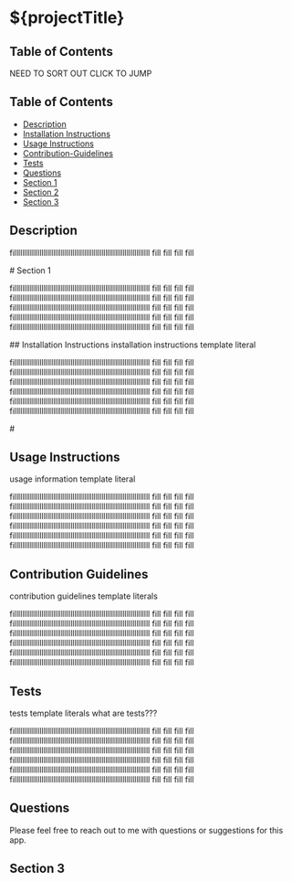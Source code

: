 # ${projectTitle}

## Table of Contents
NEED TO SORT OUT CLICK TO JUMP

## Table of Contents
* [Description](#Description)
* [Installation Instructions](#Installation-Instructions)
* [Usage Instructions](#Usage-Instructions)
* [Contribution-Guidelines](#Contribution-Guidelines)
* [Tests](#Tests)
* [Questions](#Questions)
* [Section 1](#section-1)
* [Section 2](#section-2)
* [Section 3](#section-3)



## Description <a name="Description"></a> 



fillllllllllllllllllllllllllllllllllllllllllllllllllllllllllllllllllllll
fill
fill
fill
fill 

#<a name="section-1"></a> Section 1

fillllllllllllllllllllllllllllllllllllllllllllllllllllllllllllllllllllll
fill
fill
fill
fill 
fillllllllllllllllllllllllllllllllllllllllllllllllllllllllllllllllllllll
fill
fill
fill
fill 
fillllllllllllllllllllllllllllllllllllllllllllllllllllllllllllllllllllll
fill
fill
fill
fill 
fillllllllllllllllllllllllllllllllllllllllllllllllllllllllllllllllllllll
fill
fill
fill
fill 
fillllllllllllllllllllllllllllllllllllllllllllllllllllllllllllllllllllll
fill
fill
fill
fill 

##<a name="Installation-Instructions"></a> Installation Instructions
installation instructions template literal

fillllllllllllllllllllllllllllllllllllllllllllllllllllllllllllllllllllll
fill
fill
fill
fill 
fillllllllllllllllllllllllllllllllllllllllllllllllllllllllllllllllllllll
fill
fill
fill
fill 
fillllllllllllllllllllllllllllllllllllllllllllllllllllllllllllllllllllll
fill
fill
fill
fill 
fillllllllllllllllllllllllllllllllllllllllllllllllllllllllllllllllllllll
fill
fill
fill
fill 
fillllllllllllllllllllllllllllllllllllllllllllllllllllllllllllllllllllll
fill
fill
fill
fill 
fillllllllllllllllllllllllllllllllllllllllllllllllllllllllllllllllllllll
fill
fill
fill
fill 

#<a name="section-2"></a>





## <a name="Usage-Instructions"></a> Usage Instructions
usage information template literal

fillllllllllllllllllllllllllllllllllllllllllllllllllllllllllllllllllllll
fill
fill
fill
fill 
fillllllllllllllllllllllllllllllllllllllllllllllllllllllllllllllllllllll
fill
fill
fill
fill 
fillllllllllllllllllllllllllllllllllllllllllllllllllllllllllllllllllllll
fill
fill
fill
fill 
fillllllllllllllllllllllllllllllllllllllllllllllllllllllllllllllllllllll
fill
fill
fill
fill 
fillllllllllllllllllllllllllllllllllllllllllllllllllllllllllllllllllllll
fill
fill
fill
fill 
fillllllllllllllllllllllllllllllllllllllllllllllllllllllllllllllllllllll
fill
fill
fill
fill 

## <a name="Contribution-Guidelines"></a> Contribution Guidelines
contribution guidelines template literals

fillllllllllllllllllllllllllllllllllllllllllllllllllllllllllllllllllllll
fill
fill
fill
fill 
fillllllllllllllllllllllllllllllllllllllllllllllllllllllllllllllllllllll
fill
fill
fill
fill 
fillllllllllllllllllllllllllllllllllllllllllllllllllllllllllllllllllllll
fill
fill
fill
fill 
fillllllllllllllllllllllllllllllllllllllllllllllllllllllllllllllllllllll
fill
fill
fill
fill 
fillllllllllllllllllllllllllllllllllllllllllllllllllllllllllllllllllllll
fill
fill
fill
fill 
fillllllllllllllllllllllllllllllllllllllllllllllllllllllllllllllllllllll
fill
fill
fill
fill 

## Tests <a name="Tests"></a> 
tests template literals
what are tests???

fillllllllllllllllllllllllllllllllllllllllllllllllllllllllllllllllllllll
fill
fill
fill
fill 
fillllllllllllllllllllllllllllllllllllllllllllllllllllllllllllllllllllll
fill
fill
fill
fill 
fillllllllllllllllllllllllllllllllllllllllllllllllllllllllllllllllllllll
fill
fill
fill
fill 
fillllllllllllllllllllllllllllllllllllllllllllllllllllllllllllllllllllll
fill
fill
fill
fill 
fillllllllllllllllllllllllllllllllllllllllllllllllllllllllllllllllllllll
fill
fill
fill
fill 
fillllllllllllllllllllllllllllllllllllllllllllllllllllllllllllllllllllll
fill
fill
fill
fill 


## <a name="Questions"></a> Questions
Please feel free to reach out to me with questions or suggestions for this app.



## Section 3 <a name="section-3"></a>